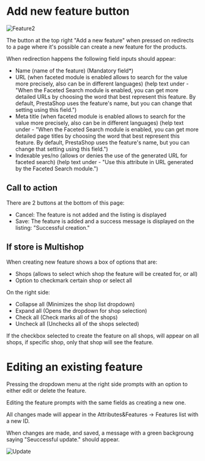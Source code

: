 # Add new feature button


![Feature2](prestashop-specs/content/1.7/back-office/Feature2.png)


The button at the top right "Add a new feature" when pressed on redirects to a page where it's possible can create a new feature for the products.

When redirection happens the following field inputs should appear:

 - Name (name of the feature) (Mandatory field*)
 - URL (when faceted module is enabled allows to search for the value more precisely, also can be in different languages) (help text under - "When the Faceted Search module is enabled, you can get more detailed URLs by choosing the word that best represent this feature. By default, PrestaShop uses the feature's name, but you can change that setting using this field.")
 - Meta title (when faceted module is enabled allows to search for the value more precisely, also can be in different languages) (help text under - "When the Faceted Search module is enabled, you can get more detailed page titles by choosing the word that best represent this feature. By default, PrestaShop uses the feature's name, but you can change that setting using this field.")
 - Indexable yes/no (allows or denies the use of the generated URL for faceted search) (help text under - "Use this attribute in URL generated by the Faceted Search module.")


 ## Call to action 
 There are 2 buttons at the bottom of this page: 
 - Cancel: The feature is not added and the listing is displayed
 - Save: The feature is added and a success message is displayed on the listing: "Successful creation."
 
## If store is Multishop 

When creating new feature shows a box of options that are:

 - Shops (allows to select which shop the feature will be created for, or all)
 - Option to checkmark certain shop or select all
 

On the right side:

 - Collapse all (Minimizes the shop list dropdown)
 - Expand all (Opens the dropdown for shop selection)
 - Check all (Check marks all of the shops)
 - Uncheck all (Unchecks all of the shops selected)
 
 
 If the checkbox selected to create the feature on all shops, will appear on all shops, if specific shop, only that shop will see the feature.
 
 
 # Editing an existing feature
 
 Pressing the dropdown menu at the right side prompts with an option to either edit or delete the feature.
 
 Editing the feature prompts with the same fields as creating a new one.
 
 All changes made will appear in the Attributes&Features -> Features list with a new ID.
 
 When changes are made, and saved, a message with a green backgroung saying "Seuccessful update." should appear.
 
 ![Update](prestashop-specs/content/1.7/back-office/Update.png)

